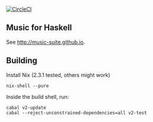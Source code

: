 [![CircleCI](https://circleci.com/gh/hanshoglund/music-suite.svg?style=svg)](https://circleci.com/gh/hanshoglund/music-suite)

## Music for Haskell

See <http://music-suite.github.io>.

## Building


Install Nix (2.3.1 tested, others might work)

```
nix-shell --pure
```

Inside the build shell, run:

```
cabal v2-update
cabal --reject-unconstrained-dependencies=all v2-test
```


